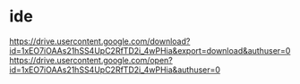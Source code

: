 # ide

https://drive.usercontent.google.com/download?id=1xEO7iOAAs21hSS4UpC2RfTD2i_4wPHia&export=download&authuser=0
https://drive.usercontent.google.com/open?id=1xEO7iOAAs21hSS4UpC2RfTD2i_4wPHia&authuser=0

